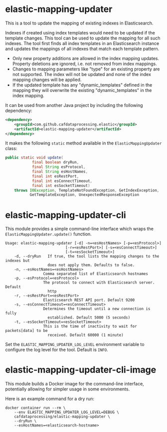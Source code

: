 # elastic-mapping-updater

This is a tool to update the mapping of existing indexes in Elasticsearch.

Indexes if created using index templates would need to be updated if the template changes. This tool can be used to update the mapping for all such indexes.
The tool first finds all index templates in an Elasticsearch instance and updates the mappings of all indexes that match each template pattern.

- Only new property additions are allowed in the index mapping updates. Property deletions are ignored, i.e. not removed from index mappings.
- Changes to mapping parameters like "type" for an existing property are not supported. The index will not be updated and none of the index mapping changes will be applied. 
- If the updated template has any "dynamic_templates" defined in the mapping they will overwrite the existing "dynamic_templates" in the index mapping.

It can be used from another Java project by including the following dependency:

```xml
<dependency>
    <groupId>com.github.cafdataprocessing.elastic</groupId>
    <artifactId>elastic-mapping-updater</artifactId>
</dependency>
```

It makes the following `static` method available in the `ElasticMappingUpdater` class:

```java
public static void update(
            final boolean dryRun,
            final String esProtocol,
            final String esHostNames,
            final int esRestPort,
            final int esConnectTimeout,
            final int esSocketTimeout)
    throws IOException, TemplateNotFoundException, GetIndexException,
           GetTemplateException, UnexpectedResponseException
```

# elastic-mapping-updater-cli
This module provides a simple command-line interface which wraps the `ElasticMappingUpdater.update()` function.

    Usage: elastic-mapping-updater [-d] -n=<esHostNames> [-p=<esProtocol>]
                               [-r=<esRestPort>] [-s=<esConnectTimeout>]
                               [-t=<esSocketTimeout>]
        -d, --dryRun   If true, the tool lists the mapping changes to the indexes but
                       does not apply them. Defaults to false.
        -n, --esHostNames=<esHostNames>
                     Comma separated list of Elasticsearch hostnames
        -p, --esProtocol=<esProtocol>
                     The protocol to connect with Elasticsearch server.  Default
                       http
        -r, --esRestPort=<esRestPort>
                     Elasticsearch REST API port. Default 9200
        -s, --esConnectTimeout=<esConnectTimeout>
                     Determines the timeout until a new connection is fully
                       established. Default 5000 (5 seconds)
        -t, --esSocketTimeout=<esSocketTimeout>
                     This is the time of inactivity to wait for packets[data] to be
                       received. Default 60000 (1 minute)

Set the `ELASTIC_MAPPING_UPDATER_LOG_LEVEL` environment variable to configure the log level for the tool. Default is `INFO`.

# elastic-mapping-updater-cli-image
This module builds a Docker image for the command-line interface, potentially allowing for simpler usage in some environments.

Here is an example command for a dry run:

```
docker container run --rm \
    --env ELASTIC_MAPPING_UPDATER_LOG_LEVEL=DEBUG \
    cafdataprocessing/elastic-mapping-updater \
    --dryRun \
    --esHostNames=<elasticsearch-hostname>
```
